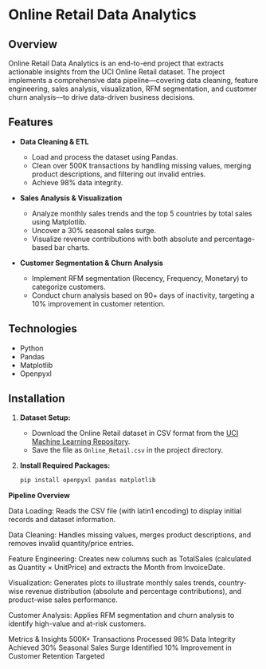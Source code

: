 # Online Retail Data Analytics

## Overview
Online Retail Data Analytics is an end-to-end project that extracts actionable insights from the UCI Online Retail dataset. The project implements a comprehensive data pipeline—covering data cleaning, feature engineering, sales analysis, visualization, RFM segmentation, and customer churn analysis—to drive data-driven business decisions.

## Features
- **Data Cleaning & ETL**
  - Load and process the dataset using Pandas.
  - Clean over 500K transactions by handling missing values, merging product descriptions, and filtering out invalid entries.
  - Achieve 98% data integrity.

- **Sales Analysis & Visualization**
  - Analyze monthly sales trends and the top 5 countries by total sales using Matplotlib.
  - Uncover a 30% seasonal sales surge.
  - Visualize revenue contributions with both absolute and percentage-based bar charts.

- **Customer Segmentation & Churn Analysis**
  - Implement RFM segmentation (Recency, Frequency, Monetary) to categorize customers.
  - Conduct churn analysis based on 90+ days of inactivity, targeting a 10% improvement in customer retention.

## Technologies
- Python
- Pandas
- Matplotlib
- Openpyxl

## Installation
1. **Dataset Setup:**
   - Download the Online Retail dataset in CSV format from the [UCI Machine Learning Repository](https://archive.ics.uci.edu/static/public/352/online+retail.zip).
   - Save the file as `Online_Retail.csv` in the project directory.

2. **Install Required Packages:**
   ```bash
   pip install openpyxl pandas matplotlib
   
**Pipeline Overview**

Data Loading:
Reads the CSV file (with latin1 encoding) to display initial records and dataset information.

Data Cleaning:
Handles missing values, merges product descriptions, and removes invalid quantity/price entries.

Feature Engineering:
Creates new columns such as TotalSales (calculated as Quantity × UnitPrice) and extracts the Month from InvoiceDate.

Visualization:
Generates plots to illustrate monthly sales trends, country-wise revenue distribution (absolute and percentage contributions), and product-wise sales performance.

Customer Analysis:
Applies RFM segmentation and churn analysis to identify high-value and at-risk customers.

Metrics & Insights
500K+ Transactions Processed
98% Data Integrity Achieved
30% Seasonal Sales Surge Identified
10% Improvement in Customer Retention Targeted
